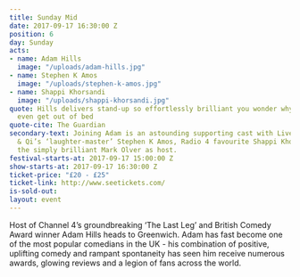 ```yaml
---
title: Sunday Mid
date: 2017-09-17 16:30:00 Z
position: 6
day: Sunday
acts:
- name: Adam Hills
  image: "/uploads/adam-hills.jpg"
- name: Stephen K Amos
  image: "/uploads/stephen-k-amos.jpg"
- name: Shappi Khorsandi
  image: "/uploads/shappi-khorsandi.jpg"
quote: Hills delivers stand-up so effortlessly brilliant you wonder why some comedians
  even get out of bed
quote-cite: The Guardian
secondary-text: Joining Adam is an astounding supporting cast with Live At The Apollo
  & Qi’s ‘laughter-master’ Stephen K Amos, Radio 4 favourite Shappi Khorsandi and
  the simply brilliant Mark Olver as host.
festival-starts-at: 2017-09-17 15:00:00 Z
show-starts-at: 2017-09-17 16:30:00 Z
ticket-price: "£20 - £25"
ticket-link: http://www.seetickets.com/
is-sold-out: 
layout: event
---
```


Host of Channel 4’s groundbreaking ‘The Last Leg’ and British Comedy Award winner Adam Hills heads to Greenwich. Adam has fast become one of the most popular comedians in the UK - his combination of positive, uplifting comedy and rampant spontaneity has seen him receive numerous awards, glowing reviews and a legion of fans across the world.